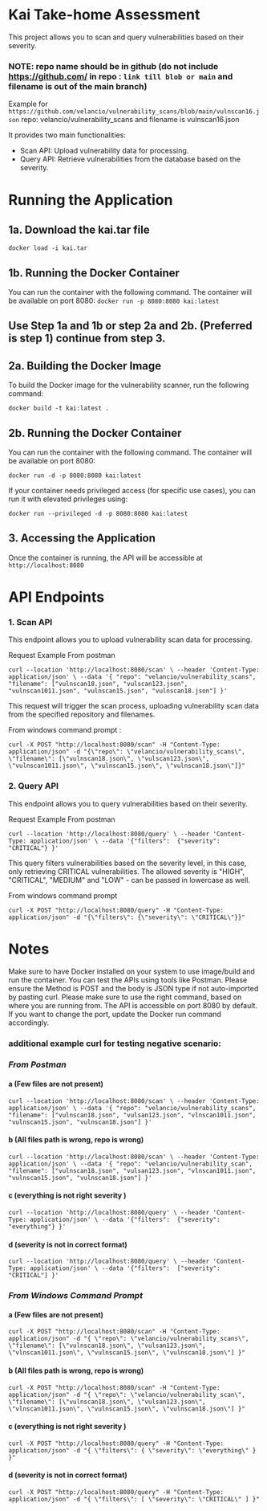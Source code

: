# Kai Take-home Assessment
This project allows you to scan and query vulnerabilities based on their severity. 

### NOTE: repo name should be in github (do not include https://github.com/ in repo : `link till blob or main` and filename is out of the main branch)
Example for ```https://github.com/velancio/vulnerability_scans/blob/main/vulnscan16.json``` repo: velancio/vulnerability_scans and filename is vulnscan16.json

It provides two main functionalities:
 - Scan API: Upload vulnerability data for processing.
 - Query API: Retrieve vulnerabilities from the database based on the severity.

# Running the Application
## 1a. Download the kai.tar file 
`docker load -i kai.tar`

## 1b. Running the Docker Container
You can run the container with the following command. The container will be available on port 8080:
`docker run -p 8080:8080 kai:latest`

## Use Step 1a and 1b or step 2a and 2b. (Preferred is step 1) continue from step 3.

## 2a. Building the Docker Image
To build the Docker image for the vulnerability scanner, run the following command:

`docker build -t kai:latest .`

## 2b. Running the Docker Container
You can run the container with the following command. The container will be available on port 8080:

`docker run -d -p 8080:8080 kai:latest`

If your container needs privileged access (for specific use cases), you can run it with elevated privileges using:

`docker run --privileged -d -p 8080:8080 kai:latest`

## 3. Accessing the Application
Once the container is running, the API will be accessible at `http://localhost:8080`

# API Endpoints
### 1. Scan API
This endpoint allows you to upload vulnerability scan data for processing.

Request Example
From postman

`curl --location 'http://localhost:8080/scan' \
--header 'Content-Type: application/json' \
--data '{
  "repo": "velancio/vulnerability_scans",
  "filename": ["vulnscan18.json", "vulscan123.json", "vulnscan1011.json", "vulnscan15.json", "vulnscan18.json"]
}'`

This request will trigger the scan process, uploading vulnerability scan data from the specified repository and filenames.

From windows command prompt :

`curl -X POST "http://localhost:8080/scan" -H "Content-Type: application/json" -d "{\"repo\": \"velancio/vulnerability_scans\", \"filename\": [\"vulnscan18.json\", \"vulscan123.json\", \"vulnscan1011.json\", \"vulnscan15.json\", \"vulnscan18.json\"]}"
`

### 2. Query API
This endpoint allows you to query vulnerabilities based on their severity.

Request Example
From postman

`curl --location 'http://localhost:8080/query' \
--header 'Content-Type: application/json' \
--data '{"filters": 
  {"severity": "CRITICAL"}
}'`

This query filters vulnerabilities based on the severity level, in this case, only retrieving CRITICAL vulnerabilities.
The allowed severity is "HIGH", "CRITICAL", "MEDIUM" and "LOW" - can be passed in lowercase as well.

From windows command prompt

`curl -X POST "http://localhost:8080/query" -H "Content-Type: application/json" -d "{\"filters\": {\"severity\": \"CRITICAL\"}}"
`
# **Notes**
Make sure to have Docker installed on your system to use image/build and run the container.
You can test the APIs using tools like Postman. Please ensure the Method is POST and the body is JSON type if not auto-imported by pasting curl. Please make sure to use the right command, based on where you are running from.
The API is accessible on port 8080 by default. If you want to change the port, update the Docker run command accordingly.

### additional example curl for testing negative scenario:
### *From Postman*
   #### a (Few files are not present)
   `curl --location 'http://localhost:8080/scan' \
   --header 'Content-Type: application/json' \
   --data '{
     "repo": "velancio/vulnerability_scans",
     "filename": ["vulnscan18.json", "vulsan123.json", "vlnscan1011.json", "vulnscan15.json", "vulnscan18.json"]
   }'`
   
   #### b (All files path is wrong, repo is wrong)
   `curl --location 'http://localhost:8080/scan' \
   --header 'Content-Type: application/json' \
   --data '{
     "repo": "velancio/vulnerability_scan",
     "filename": ["vulnscan18.json", "vulsan123.json", "vlnscan1011.json", "vulnscan15.json", "vulnscan18.json"]
   }'`
   
   #### c (everything is not right severity )
   `curl --location 'http://localhost:8080/query' \
   --header 'Content-Type: application/json' \
   --data '{"filters": 
   {"severity": "everything"}
   }'`
   
   #### d (severity is not in correct format)
   `curl --location 'http://localhost:8080/query' \
   --header 'Content-Type: application/json' \
   --data '{"filters": 
   ["severity": "CRITICAL"]
   }'`

### *From Windows Command Prompt*

   #### a (Few files are not present)
   `curl -X POST "http://localhost:8080/scan" -H "Content-Type: application/json" -d "{ \"repo\": \"velancio/vulnerability_scans\", \"filename\": [\"vulnscan18.json\", \"vulsan123.json\", \"vlnscan1011.json\", \"vulnscan15.json\", \"vulnscan18.json\"] }"
   `
   #### b (All files path is wrong, repo is wrong)
   
  `curl -X POST "http://localhost:8080/scan" -H "Content-Type: application/json" -d "{ \"repo\": \"velancio/vulnerability_scan\", \"filename\": [\"vulnscan18.json\", \"vulsan123.json\", \"vlnscan1011.json\", \"vulnscan15.json\", \"vulnscan18.json\"] }"
   `
   #### c (everything is not right severity )
   `curl -X POST "http://localhost:8080/query" -H "Content-Type: application/json" -d "{ \"filters\": { \"severity\": \"everything\" } }"
   `
   #### d (severity is not in correct format)
   `curl -X POST "http://localhost:8080/query" -H "Content-Type: application/json" -d "{ \"filters\": [ \"severity\": \"CRITICAL\" ] }"
   `





